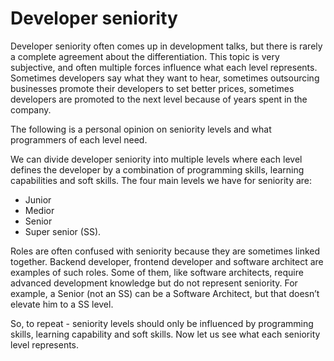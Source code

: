 # Developer seniority

Developer seniority often comes up in development talks, but there is rarely a complete agreement about the differentiation. This topic is very subjective, and often multiple forces influence what each level represents. Sometimes developers say what they want to hear, sometimes outsourcing businesses promote their developers to set better prices, sometimes developers are promoted to the next level because of years spent in the company.

The following is a personal opinion on seniority levels and what programmers of each level need.

We can divide developer seniority into multiple levels where each level defines the developer by a combination of programming skills, learning capabilities and soft skills. The four main levels we have for seniority are:

* Junior
* Medior
* Senior
* Super senior (SS).

Roles are often confused with seniority because they are sometimes linked together. Backend developer, frontend developer and software architect are examples of such roles. Some of them, like software architects, require advanced development knowledge but do not represent seniority. For example, a Senior (not an SS) can be a Software Architect, but that doesn’t elevate him to a SS level.

So, to repeat - seniority levels should only be influenced by programming skills, learning capability and soft skills. Now let us see what each seniority level represents.
